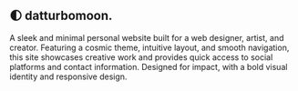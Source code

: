 ## 🌓 datturbomoon.
A sleek and minimal personal website built for a web designer, artist, and creator. Featuring a cosmic theme, intuitive layout, and smooth navigation, this site showcases creative work and provides quick access to social platforms and contact information. Designed for impact, with a bold visual identity and responsive design.
